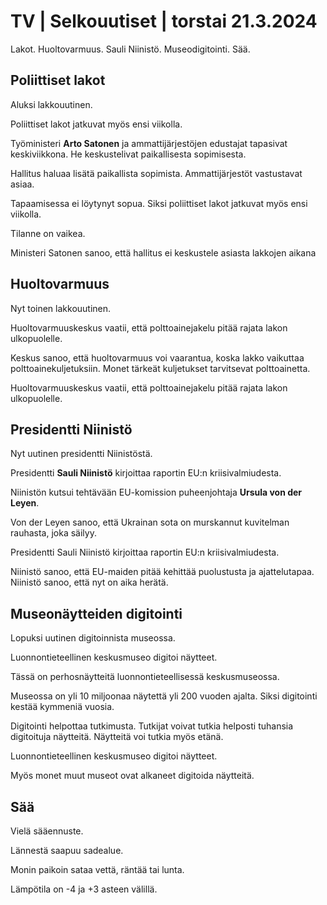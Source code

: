 # TV \| Selkouutiset \| torstai 21.3.2024

Lakot. Huoltovarmuus. Sauli Niinistö. Museodigitointi. Sää.

## Poliittiset lakot

Aluksi lakkouutinen.

Poliittiset lakot jatkuvat myös ensi viikolla.

Työministeri **Arto Satonen** ja ammattijärjestöjen edustajat tapasivat keskiviikkona. He keskustelivat paikallisesta sopimisesta.

Hallitus haluaa lisätä paikallista sopimista. Ammattijärjestöt vastustavat asiaa.

Tapaamisessa ei löytynyt sopua. Siksi poliittiset lakot jatkuvat myös ensi viikolla.

Tilanne on vaikea.

Ministeri Satonen sanoo, että hallitus ei keskustele asiasta lakkojen aikana

## Huoltovarmuus

Nyt toinen lakkouutinen.

Huoltovarmuuskeskus vaatii, että polttoainejakelu pitää rajata lakon ulkopuolelle.

Keskus sanoo, että huoltovarmuus voi vaarantua, koska lakko vaikuttaa polttoainekuljetuksiin. Monet tärkeät kuljetukset tarvitsevat polttoainetta.

Huoltovarmuuskeskus vaatii, että polttoainejakelu pitää rajata lakon ulkopuolelle.

## Presidentti Niinistö

Nyt uutinen presidentti Niinistöstä.

Presidentti **Sauli Niinistö** kirjoittaa raportin EU:n kriisivalmiudesta.

Niinistön kutsui tehtävään EU-komission puheenjohtaja **Ursula von der Leyen**.

Von der Leyen sanoo, että Ukrainan sota on murskannut kuvitelman rauhasta, joka säilyy.

Presidentti Sauli Niinistö kirjoittaa raportin EU:n kriisivalmiudesta.

Niinistö sanoo, että EU-maiden pitää kehittää puolustusta ja ajattelutapaa. Niinistö sanoo, että nyt on aika herätä.

## Museonäytteiden digitointi

Lopuksi uutinen digitoinnista museossa.

Luonnontieteellinen keskusmuseo digitoi näytteet.

Tässä on perhosnäytteitä luonnontieteellisessä keskusmuseossa.

Museossa on yli 10 miljoonaa näytettä yli 200 vuoden ajalta. Siksi digitointi kestää kymmeniä vuosia.

Digitointi helpottaa tutkimusta. Tutkijat voivat tutkia helposti tuhansia digitoituja näytteitä. Näytteitä voi tutkia myös etänä.

Luonnontieteellinen keskusmuseo digitoi näytteet.

Myös monet muut museot ovat alkaneet digitoida näytteitä.

## Sää

Vielä sääennuste.

Lännestä saapuu sadealue.

Monin paikoin sataa vettä, räntää tai lunta.

Lämpötila on -4 ja +3 asteen välillä.

